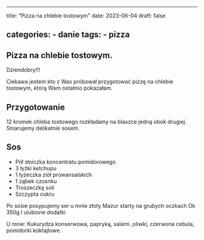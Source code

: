 

---
title: "Pizza na chlebie tostowym"
date: 2023-06-04
draft: false

categories:
    - danie
tags:
    - pizza
---

## Pizza na chlebie tostowym.


Dziendobry!!!

Ciekawa jestem kto z Was próbował przygotować pizzę na chlebie tostowym, którą Wam ostatnio pokazałam.


## Przygotowanie


12 kromek chleba tostowego rozkładamy na blaszce jedną obok drugiej.
Smarujemy delikatnie sosem.


## Sos


* Pół słoiczka koncentratu pomidorowego
* 3 łyżki ketchupu
* 1 łyżeczka ziół prowansalskich
* 1 ząbek czosnku
* Troszeczkę soli
* Szczypta cukru

Po sosie posypujemy ser u mnie złoty Mazur starty na grubych oczkach Ok 350g
I ulubione dodatki

U mnie:
Kukurydza konserwowa, papryką, salami ,oliwki, czerwona cebula, pomidorki koktajlowe.